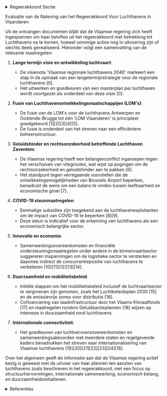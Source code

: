

<details>
        <summary>Regeerakkoord Sectie </summary>
        <p>1.12 Luchthavens Vlaanderen heeft een open economie, waarvoor internationale verbindingen essentieel zijn. Luchthavens spelen een belangrijke rol in de connectiviteit van Vlaanderen. De Regering erkent het economisch belang van deze sector als motor voor tewerkstelling. We hebben nood aan een lange termijn visie inzake de ontwikkeling van de luchtvaart de komende decennia. Hierbij is het de uitdaging om balans te brengen in de maatschap-pelijke behoefte aan luchtvaart, duurzaamheid, leefbaarheid, veiligheid, innovatie en een vitale economie. Voor het vinden van die juiste balans zijn twee analyses essentieel: de huidige context waarin de Vlaamse luchtvaart opereert en de ontwikkelingen en trends waarmee de luchtvaart in de toekomst te maken krijgt. Hierbij wordt aandacht besteed aan de knel-punten inzake “general aviation”, vergunningen, de beheersvormen en rolverdeling van de regio-nale luchthavens, de samenwerking met de nationale luchthaven en de toekomstige ontwik-kelingen en innovaties in de luchtvaartsector. Inzake de luchthaven in Zaventem streven we naar een oplossing voor de geluidshinder en voor de rechtsonzekerheid die vandaag op de luchthaven weegt. Het uitgangspunt is een billijke spreiding van de lasten, zowel binnen de Vlaamse Rand als ten opzichte van het Brussels Gewest. Dit bekomen we via een evenwichtige vliegwet waarin routes worden vastgelegd volgens de principes van het historisch preferentieel baangebruik, van eerlijke spreiding (vermijden van concentratie boven bepaalde gebieden) en op basis van aero-nautische principes van tegen de wind, binnen de geldende windnormen, en rechtstreeks vliegen naar bestemming. We verzoenen de leefbaarheid van de regio met nieuwe groeikansen voor de luchthaven als economische motor voor heel Vlaanderen. </p>
        </details> 

Evaluatie van de Naleving van het Regeerakkoord Voor Luchthavens in Vlaanderen

Uit de ontvangen documenten blijkt dat de Vlaamse regering zich heeft ingespannen om haar beloftes uit het regeerakkoord met betrekking tot Luchthavens na te komen, hoewel sommige acties nog in uitvoering zijn of slechts deels gerealiseerd. Hieronder volgt een samenvatting van de relevante maatregelen:

1. **Lange termijn visie en ontwikkeling luchtvaart**:
   - De visienota 'Vlaamse regionale luchthavens 2040' markeert een stap in de opmaak van een langetermijnstrategie voor de regionale luchthavens \[0\].
   - Het uitwerken en goedkeuren van een masterplan per luchthaven wordt voortgezet als onderdeel van deze visie \[0\].

2. **Fusie van Luchthavenontwikkelingsmaatschappijen (LOM's)**:
   - De fusie van de LOM's voor de luchthavens Antwerpen en Oostende-Brugge tot één 'LOM Vlaanderen' is principieel goedgekeurd \[1\]\[2\]\[3\]\[4\]\[5\].
   - De fusie is onderdeel van het streven naar een efficiëntere beheersstructuur.

3. **Geluidshinder en rechtsonzekerheid betreffende Luchthaven Zaventem**:
   - De Vlaamse regering heeft een belangenconflict ingeroepen tegen het verschuiven van vliegroutes, wat wijst op pogingen om de rechtsonzekerheid en geluidshinder aan te pakken \[6\].
   - Het standpunt tegen verregaande voorstellen die de ontwikkelingsmogelijkheden van Brussels Airport beperken, benadrukt de wens om een balans te vinden tussen leefbaarheid en economische groei \[7\].

4. **COVID-19 steunmaatregelen**:
   - Eenmalige subsidies zijn toegekend aan de luchthavenexploitanten om de impact van COVID-19 te beperken \[8\]\[9\].
   - Deze steun is indicatief voor de erkenning van luchthavens als een economisch belangrijke sector.

5. **Innovatie en economie**:
   - Samenwerkingsovereenkomsten en financiële ondersteuningsmaatregelen onder andere in de binnenvaartsector suggereren inspanningen om de logistieke sector te versterken en daarmee indirect de concurrentiepositie van luchthavens te verbeteren \[10\]\[11\]\[12\]\[13\]\[14\].

6. **Duurzaamheid en mobiliteitsbeleid**:
   - Initiële stappen om het mobiliteitsbeleid inclusief de luchtvaartsector te vergroenen zijn genomen, zoals het Luchtbeleidsplan 2030 \[15\] en de emissievrije zones voor distributie \[16\].
   - Cofinanciering van laadinfrastructuur door het Vlaams Klimaatfonds \[17\] en maatregelen rondom Geluidsactieplannen \[18\] wijzen op interesse in duurzaamheid rond luchthavens.

7. **Internationale connectiviteit**:
   - Het goedkeuren van luchtvervoersovereenkomsten en samenwerkingsakkoorden met meerdere staten en regelgevende kaders benadrukken het streven naar internationalisering van Vlaamse luchthavens \[19\]\[20\]\[21\]\[22\]\[23\]\[24\]\[18\].

Over het algemeen geeft de informatie aan dat de Vlaamse regering actief bezig is geweest met de uitvoer van haar plannen ten aanzien van luchthavens zoals beschreven in het regeerakkoord, met een focus op structuurhervormingen, internationale samenwerking, economisch belang, en duurzaamheidsinitiatieven.

<details>
        <summary> Referenties</summary>
        **[\[0\]](https://beslissingenvlaamseregering.vlaanderen.be/?search=Visienota%3A%20%27Vlaamse%20regionale%20luchthavens%202040%27&dateOption=select&startDate=2022-12-23T09%3A00%3A00Z&endDate=2022-12-23T09%3A00%3A00Z)** : **(2022-12-23)** Visienota: 'Vlaamse regionale luchthavens 2040' 

**[\[1\]](https://beslissingenvlaamseregering.vlaanderen.be/?search=Fusie%20Luchtavenontwikkelingsmaatschappijen%20Antwerpen%20en%20Oostende-Brugge%3A%20voorontwerp%20van%20wijzigingsdecreet&dateOption=select&startDate=2020-06-26T08%3A00%3A00Z&endDate=2020-06-26T08%3A00%3A00Z)** : **(2020-06-26)** Fusie Luchtavenontwikkelingsmaatschappijen Antwerpen en Oostende-Brugge: voorontwerp van wijzigingsdecreet 

**[\[2\]](https://beslissingenvlaamseregering.vlaanderen.be/?search=Fusie%20Luchtavenontwikkelingsmaatschappijen%20Antwerpen%20en%20Oostende-Brugge%3A%20ontwerp%20van%20wijzigingsdecreet&dateOption=select&startDate=2020-10-02T08%3A00%3A00Z&endDate=2020-10-02T08%3A00%3A00Z)** : **(2020-10-02)** Fusie Luchtavenontwikkelingsmaatschappijen Antwerpen en Oostende-Brugge: ontwerp van wijzigingsdecreet 

**[\[3\]](https://beslissingenvlaamseregering.vlaanderen.be/?search=Decreet%20beheer%20en%20uitbating%20van%20de%20regionale%20luchthavens&dateOption=select&startDate=2021-01-08T09%3A00%3A00Z&endDate=2021-01-08T09%3A00%3A00Z)** : **(2021-01-08)** Decreet beheer en uitbating van de regionale luchthavens 

**[\[4\]](https://beslissingenvlaamseregering.vlaanderen.be/?search=Fusie%20LOM%20Antwerpen%20en%20LOM%20Oostende-Brugge%20tot%20LOM%20Vlaanderen&dateOption=select&startDate=2021-06-25T08%3A00%3A00Z&endDate=2021-06-25T08%3A00%3A00Z)** : **(2021-06-25)** Fusie LOM Antwerpen en LOM Oostende-Brugge tot LOM Vlaanderen 

**[\[5\]](https://beslissingenvlaamseregering.vlaanderen.be/?search=Fusie%20LOM%20Antwerpen%20en%20LOM%20Oostende-Brugge%20tot%20LOM%20Vlaanderen&dateOption=select&startDate=2021-09-03T10%3A00%3A00Z&endDate=2021-09-03T10%3A00%3A00Z)** : **(2021-09-03)** Fusie LOM Antwerpen en LOM Oostende-Brugge tot LOM Vlaanderen 

**[\[6\]](https://beslissingenvlaamseregering.vlaanderen.be/?search=Nota%20aan%20het%20Overlegcomit%C3%A9%3A%20%27Belangenconflict%20ingesteld%20door%20de%20Vlaamse%20Gemeenschap%20tegen%20de%20verschuiving%20van%20vliegroutes%20bij%20de%20luchthaven%20van%20Zaventem%27&dateOption=select&startDate=2023-10-20T08%3A00%3A00Z&endDate=2023-10-20T08%3A00%3A00Z)** : **(2023-10-20)** Nota aan het Overlegcomité: 'Belangenconflict ingesteld door de Vlaamse Gemeenschap tegen de verschuiving van vliegroutes bij de luchthaven van Zaventem' 

**[\[7\]](https://beslissingenvlaamseregering.vlaanderen.be/?search=Geluidshinder%20Luchthaven%20Brussel-Nationaal%3A%20standpuntbepaling%20voorstel%20van%20resolutie&dateOption=select&startDate=2021-06-25T08%3A00%3A00Z&endDate=2021-06-25T08%3A00%3A00Z)** : **(2021-06-25)** Geluidshinder Luchthaven Brussel-Nationaal: standpuntbepaling voorstel van resolutie 

**[\[8\]](https://beslissingenvlaamseregering.vlaanderen.be/?search=COVID-19%3A%20subsidieregeling%20Vlaamse%20regionale%20luchthavens&dateOption=select&startDate=2020-10-02T08%3A00%3A00Z&endDate=2020-10-02T08%3A00%3A00Z)** : **(2020-10-02)** COVID-19: subsidieregeling Vlaamse regionale luchthavens 

**[\[9\]](https://beslissingenvlaamseregering.vlaanderen.be/?search=COVID-19%3A%20subsidie%20aan%20LEM%20Antwerpen%2C%20LEM%20Oostende-Brugge%20en%20LEM%20Kortrijk-Wevelgem%20als%20steunmaatregel&dateOption=select&startDate=2020-07-10T08%3A00%3A00Z&endDate=2020-07-10T08%3A00%3A00Z)** : **(2020-07-10)** COVID-19: subsidie aan LEM Antwerpen, LEM Oostende-Brugge en LEM Kortrijk-Wevelgem als steunmaatregel 

**[\[10\]](https://beslissingenvlaamseregering.vlaanderen.be/?search=Impulsprogramma%20binnenvaart%3A%20subsidieregeling&dateOption=select&startDate=2021-11-19T09%3A00%3A00Z&endDate=2021-11-19T09%3A00%3A00Z)** : **(2021-11-19)** Impulsprogramma binnenvaart: subsidieregeling 

**[\[11\]](https://beslissingenvlaamseregering.vlaanderen.be/?search=Impulsprogramma%20binnenvaart%3A%20subsidieregeling&dateOption=select&startDate=2022-01-14T09%3A00%3A00Z&endDate=2022-01-14T09%3A00%3A00Z)** : **(2022-01-14)** Impulsprogramma binnenvaart: subsidieregeling 

**[\[12\]](https://beslissingenvlaamseregering.vlaanderen.be/?search=Wijziging%20impulsprogramma%20binnenvaart&dateOption=select&startDate=2023-08-31T08%3A00%3A00Z&endDate=2023-08-31T08%3A00%3A00Z)** : **(2023-08-31)** Wijziging impulsprogramma binnenvaart 

**[\[13\]](https://beslissingenvlaamseregering.vlaanderen.be/?search=Plan%20Vlaamse%20Veerkracht%3A%20inhaalbeweging%20vernieuwing%20bedrijventerreinen&dateOption=select&startDate=2021-12-17T09%3A00%3A00Z&endDate=2021-12-17T09%3A00%3A00Z)** : **(2021-12-17)** Plan Vlaamse Veerkracht: inhaalbeweging vernieuwing bedrijventerreinen 

**[\[14\]](https://beslissingenvlaamseregering.vlaanderen.be/?search=Wijziging%20impulsprogramma%20binnenvaart&dateOption=select&startDate=2023-07-07T09%3A00%3A00Z&endDate=2023-07-07T09%3A00%3A00Z)** : **(2023-07-07)** Wijziging impulsprogramma binnenvaart 

**[\[15\]](https://beslissingenvlaamseregering.vlaanderen.be/?search=Luchtbeleidsplan%202030%20&dateOption=select&startDate=2019-10-25T08%3A00%3A00Z&endDate=2019-10-25T08%3A00%3A00Z)** : **(2019-10-25)** Luchtbeleidsplan 2030  

**[\[16\]](https://beslissingenvlaamseregering.vlaanderen.be/?search=Werkwijze%20stedelijke%20emissievrije%20zones%20distributie&dateOption=select&startDate=2021-07-16T06%3A00%3A00Z&endDate=2021-07-16T06%3A00%3A00Z)** : **(2021-07-16)** Werkwijze stedelijke emissievrije zones distributie 

**[\[17\]](https://beslissingenvlaamseregering.vlaanderen.be/?search=Reservering%20budget%20cofinanciering%20laadinfrastructuur%20Vlaamse%20overheid&dateOption=select&startDate=2021-07-09T08%3A00%3A00Z&endDate=2021-07-09T08%3A00%3A00Z)** : **(2021-07-09)** Reservering budget cofinanciering laadinfrastructuur Vlaamse overheid 

**[\[18\]](https://beslissingenvlaamseregering.vlaanderen.be/?search=Geluidsactieplan%202021-2024%20luchthaven%20Brussel-Nationaal&dateOption=select&startDate=2021-10-15T08%3A00%3A00Z&endDate=2021-10-15T08%3A00%3A00Z)** : **(2021-10-15)** Geluidsactieplan 2021-2024 luchthaven Brussel-Nationaal 

**[\[19\]](https://beslissingenvlaamseregering.vlaanderen.be/?search=Luchtvervoersovereenkomst%20Angola%3A%20instemmingsdecreet&dateOption=select&startDate=2023-02-17T09%3A00%3A00Z&endDate=2023-02-17T09%3A00%3A00Z)** : **(2023-02-17)** Luchtvervoersovereenkomst Angola: instemmingsdecreet 

**[\[20\]](https://beslissingenvlaamseregering.vlaanderen.be/?search=Subsidie%20havenbedrijven%20voor%20havenkapiteinsdiensten%20die%20expliciet%20kunnen%20worden%20toegewezen%20aan%20de%20verkeersafwikkeling%2C%20de%20veiligheid%20en%20de%20vrijwaring%20van%20het%20milieu&dateOption=select&startDate=2021-07-16T06%3A00%3A00Z&endDate=2021-07-16T06%3A00%3A00Z)** : **(2021-07-16)** Subsidie havenbedrijven voor havenkapiteinsdiensten die expliciet kunnen worden toegewezen aan de verkeersafwikkeling, de veiligheid en de vrijwaring van het milieu 

**[\[21\]](https://beslissingenvlaamseregering.vlaanderen.be/?search=Samenwerkingsakkoord%20over%20het%20opnemen%20van%20luchtvaartactiviteiten%20in%20de%20regeling%20voor%20de%20handel%20in%20broeikasgasemissierechten%20binnen%20de%20Europese%20Gemeenschap&dateOption=select&startDate=2020-10-02T08%3A00%3A00Z&endDate=2020-10-02T08%3A00%3A00Z)** : **(2020-10-02)** Samenwerkingsakkoord over het opnemen van luchtvaartactiviteiten in de regeling voor de handel in broeikasgasemissierechten binnen de Europese Gemeenschap 

**[\[22\]](https://beslissingenvlaamseregering.vlaanderen.be/?search=Addendum%20%E2%80%98kilometerheffing%E2%80%99%20bij%20sectorconvenant%202021-2022%20Transport%20en%20logistiek%20en%20Grondafhandeling%20op%20Luchthavens&dateOption=select&startDate=2021-04-02T08%3A00%3A00Z&endDate=2021-04-02T08%3A00%3A00Z)** : **(2021-04-02)** Addendum ‘kilometerheffing’ bij sectorconvenant 2021-2022 Transport en logistiek en Grondafhandeling op Luchthavens 

**[\[23\]](https://beslissingenvlaamseregering.vlaanderen.be/?search=Standpuntbepaling%20overeenkomst%20terbeschikkingstelling%20Installaties%20en%20diensten%20voor%20het%20luchtverkeer%20door%20EUROCONTROL%20in%20het%20Luchtverkeersleidingscentrum%20Maastricht&dateOption=select&startDate=2021-07-16T06%3A00%3A00Z&endDate=2021-07-16T06%3A00%3A00Z)** : **(2021-07-16)** Standpuntbepaling overeenkomst terbeschikkingstelling Installaties en diensten voor het luchtverkeer door EUROCONTROL in het Luchtverkeersleidingscentrum Maastricht 

**[\[24\]](https://beslissingenvlaamseregering.vlaanderen.be/?search=Luchtvervoersovereenkomst%20Associatie%20van%20Zuidoost-Aziatische%20Staten%3A%20voorontwerp%20van%20instemmingsdecreet&dateOption=select&startDate=2022-09-23T08%3A00%3A00Z&endDate=2022-09-23T08%3A00%3A00Z)** : **(2022-09-23)** Luchtvervoersovereenkomst Associatie van Zuidoost-Aziatische Staten: voorontwerp van instemmingsdecreet 
        </details> 

